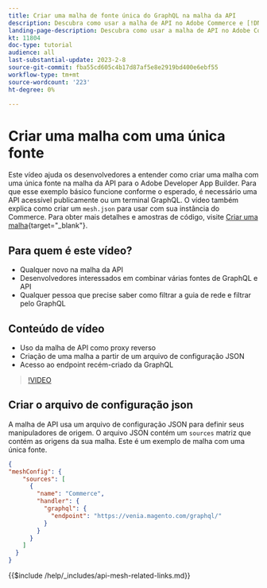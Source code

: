 ```yaml
---
title: Criar uma malha de fonte única do GraphQL na malha da API
description: Descubra como usar a malha de API no Adobe Commerce e [!DNL Adobe App Builder]. Saiba mais sobre como criar uma malha que tenha uma fonte.
landing-page-description: Descubra como usar a malha de API no Adobe Commerce e [!DNL Adobe App Builder]. Saiba mais sobre como criar uma malha que tenha uma fonte.
kt: 11804
doc-type: tutorial
audience: all
last-substantial-update: 2023-2-8
source-git-commit: fba55cd605c4b17d87af5e8e2919bd400e6ebf55
workflow-type: tm+mt
source-wordcount: '223'
ht-degree: 0%

---
```


# Criar uma malha com uma única fonte

Este vídeo ajuda os desenvolvedores a entender como criar uma malha com uma única fonte na malha da API para o Adobe Developer App Builder. Para que esse exemplo básico funcione conforme o esperado, é necessário uma API acessível publicamente ou um terminal GraphQL. O vídeo também explica como criar um `mesh.json` para usar com sua instância do Commerce. Para obter mais detalhes e amostras de código, visite [Criar uma malha](https://developer.adobe.com/graphql-mesh-gateway/gateway/create-mesh/#create-a-mesh-1){target="_blank"}.

## Para quem é este vídeo?

* Qualquer novo na malha da API
* Desenvolvedores interessados em combinar várias fontes de GraphQL e API
* Qualquer pessoa que precise saber como filtrar a guia de rede e filtrar pelo GraphQL

## Conteúdo de vídeo

* Uso da malha de API como proxy reverso
* Criação de uma malha a partir de um arquivo de configuração JSON
* Acesso ao endpoint recém-criado da GraphQL

>[!VIDEO](https://video.tv.adobe.com/v/3414124)

## Criar o arquivo de configuração json

A malha de API usa um arquivo de configuração JSON para definir seus manipuladores de origem. O arquivo JSON contém um `sources` matriz que contém as origens da sua malha. Este é um exemplo de malha com uma única fonte.

```json
{
"meshConfig": {
    "sources": [
      {
        "name": "Commerce",
        "handler": {
          "graphql": {
            "endpoint": "https://venia.magento.com/graphql/"
          }
        }
      }
    ]
  }
}
```

{{$include /help/_includes/api-mesh-related-links.md}}
